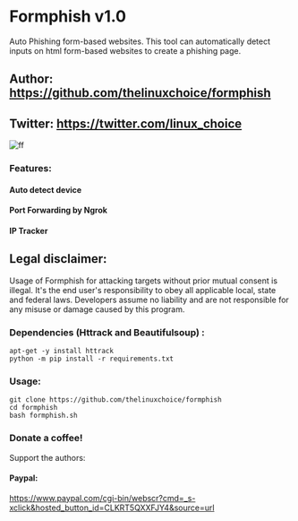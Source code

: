 # Formphish v1.0

Auto Phishing form-based websites. This tool can automatically detect inputs on html form-based websites to create a phishing page.

## Author: https://github.com/thelinuxchoice/formphish
## Twitter: https://twitter.com/linux_choice

![ff](https://user-images.githubusercontent.com/34893261/74957757-c4596d80-53e6-11ea-8d14-d6e21596802d.jpg)

### Features:

#### Auto detect device
#### Port Forwarding by Ngrok
#### IP Tracker

## Legal disclaimer:

Usage of Formphish for attacking targets without prior mutual consent is illegal. It's the end user's responsibility to obey all applicable local, state and federal laws. Developers assume no liability and are not responsible for any misuse or damage caused by this program. 

### Dependencies (Httrack and Beautifulsoup) :
```
apt-get -y install httrack
python -m pip install -r requirements.txt
```

### Usage:
```
git clone https://github.com/thelinuxchoice/formphish
cd formphish
bash formphish.sh
```

### Donate a coffee!
Support the authors:
#### Paypal:
https://www.paypal.com/cgi-bin/webscr?cmd=_s-xclick&hosted_button_id=CLKRT5QXXFJY4&source=url
